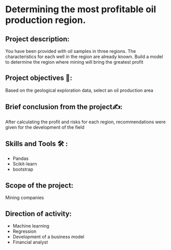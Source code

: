 # Determining the most profitable oil production region.
## Project description:
You have been provided with oil samples in three regions. The characteristics for each well in the region are already known. Build a model to determine the region where mining will bring the greatest profit
## Project objectives 🎯:
Based on the geological exploration data, select an oil production area
## Brief conclusion from the project✍️:
After calculating the profit and risks for each region, recommendations were given for the development of the field
## Skills and Tools 🛠️ :
- Pandas
- Scikit-learn
- bootstrap
## Scope of the project:
Mining companies
## Direction of activity:
- Machine learning
- Regression
- Development of a business model
- Financial analyst
